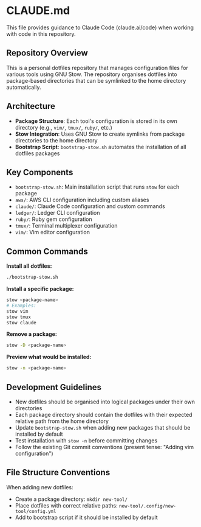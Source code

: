 # CLAUDE.md

This file provides guidance to Claude Code (claude.ai/code) when working with code in this repository.

## Repository Overview

This is a personal dotfiles repository that manages configuration files for various tools using GNU Stow. The repository organises dotfiles into package-based directories that can be symlinked to the home directory automatically.

## Architecture

- **Package Structure**: Each tool's configuration is stored in its own directory (e.g., `vim/`, `tmux/`, `ruby/`, etc.)
- **Stow Integration**: Uses GNU Stow to create symlinks from package directories to the home directory
- **Bootstrap Script**: `bootstrap-stow.sh` automates the installation of all dotfiles packages

## Key Components

- `bootstrap-stow.sh`: Main installation script that runs `stow` for each package
- `aws/`: AWS CLI configuration including custom aliases
- `claude/`: Claude Code configuration and custom commands
- `ledger/`: Ledger CLI configuration
- `ruby/`: Ruby gem configuration
- `tmux/`: Terminal multiplexer configuration  
- `vim/`: Vim editor configuration

## Common Commands

**Install all dotfiles:**
```bash
./bootstrap-stow.sh
```

**Install a specific package:**
```bash
stow <package-name>
# Examples:
stow vim
stow tmux
stow claude
```

**Remove a package:**
```bash
stow -D <package-name>
```

**Preview what would be installed:**
```bash
stow -n <package-name>
```

## Development Guidelines

- New dotfiles should be organised into logical packages under their own directories
- Each package directory should contain the dotfiles with their expected relative path from the home directory
- Update `bootstrap-stow.sh` when adding new packages that should be installed by default
- Test installation with `stow -n` before committing changes
- Follow the existing Git commit conventions (present tense: "Adding vim configuration")

## File Structure Conventions

When adding new dotfiles:
- Create a package directory: `mkdir new-tool/`
- Place dotfiles with correct relative paths: `new-tool/.config/new-tool/config.yml`
- Add to bootstrap script if it should be installed by default